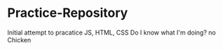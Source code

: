 # Practice-Repository
Initial attempt to pracatice JS, HTML, CSS
Do I know what I'm doing? no
Chicken